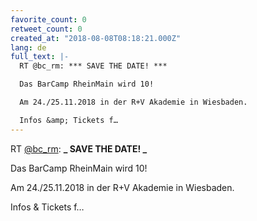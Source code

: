 ```yaml
---
favorite_count: 0
retweet_count: 0
created_at: "2018-08-08T08:18:21.000Z"
lang: de
full_text: |-
  RT @bc_rm: *** SAVE THE DATE! ***

  Das BarCamp RheinMain wird 10! 

  Am 24./25.11.2018 in der R+V Akademie in Wiesbaden. 

  Infos &amp; Tickets f…
---
```


RT [@bc_rm](https://twitter.com/bc_rm): **_ SAVE THE DATE! _**

Das BarCamp RheinMain wird 10!

Am 24./25.11.2018 in der R+V Akademie in Wiesbaden.

Infos &amp; Tickets f…
